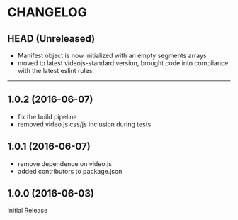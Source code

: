 CHANGELOG
=========

## HEAD (Unreleased)
* Manifest object is now initialized with an empty segments arrays
* moved to latest videojs-standard version, brought code into 
compliance with the latest eslint rules.

--------------------

## 1.0.2 (2016-06-07)
* fix the build pipeline
* removed video.js css/js inclusion during tests

## 1.0.1 (2016-06-07)
* remove dependence on video.js
* added contributors to package.json

## 1.0.0 (2016-06-03)
Initial Release

